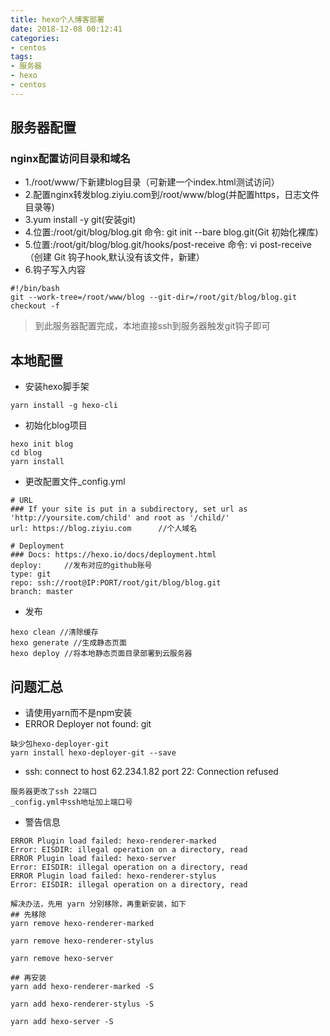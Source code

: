 ```yaml
---
title: hexo个人博客部署
date: 2018-12-08 00:12:41
categories:
- centos
tags: 
- 服务器
- hexo
- centos
---
```


## 服务器配置

### nginx配置访问目录和域名
* 1./root/www/下新建blog目录（可新建一个index.html测试访问）
* 2.配置nginx转发blog.ziyiu.com到/root/www/blog(并配置https，日志文件目录等)
* 3.yum install -y git(安装git)
* 4.位置:/root/git/blog/blog.git 命令: git init --bare blog.git(Git 初始化裸库)
* 5.位置:/root/git/blog/blog.git/hooks/post-receive 命令: vi post-receive （创建 Git 钩子hook,默认没有该文件，新建）
* 6.钩子写入内容
```
#!/bin/bash
git --work-tree=/root/www/blog --git-dir=/root/git/blog/blog.git checkout -f
```
> 到此服务器配置完成，本地直接ssh到服务器触发git钩子即可

## 本地配置

* 安装hexo脚手架
```
yarn install -g hexo-cli
```

* 初始化blog项目
```
hexo init blog
cd blog
yarn install
```

* 更改配置文件_config.yml
```
# URL
### If your site is put in a subdirectory, set url as 'http://yoursite.com/child' and root as '/child/'
url: https://blog.ziyiu.com      //个人域名

# Deployment
### Docs: https://hexo.io/docs/deployment.html
deploy:     //发布对应的github账号
type: git
repo: ssh://root@IP:PORT/root/git/blog/blog.git
branch: master
```

* 发布
```
hexo clean //清除缓存
hexo generate //生成静态页面
hexo deploy //将本地静态页面目录部署到云服务器
```


## 问题汇总
* 请使用yarn而不是npm安装
* ERROR Deployer not found: git
```
缺少包hexo-deployer-git
yarn install hexo-deployer-git --save
```

* ssh: connect to host 62.234.1.82 port 22: Connection refused
```
服务器更改了ssh 22端口
_config.yml中ssh地址加上端口号
```

* 警告信息
```
ERROR Plugin load failed: hexo-renderer-marked
Error: EISDIR: illegal operation on a directory, read
ERROR Plugin load failed: hexo-server
Error: EISDIR: illegal operation on a directory, read
ERROR Plugin load failed: hexo-renderer-stylus
Error: EISDIR: illegal operation on a directory, read

解决办法，先用 yarn 分别移除，再重新安装，如下
## 先移除
yarn remove hexo-renderer-marked

yarn remove hexo-renderer-stylus

yarn remove hexo-server

## 再安装
yarn add hexo-renderer-marked -S

yarn add hexo-renderer-stylus -S

yarn add hexo-server -S
```

